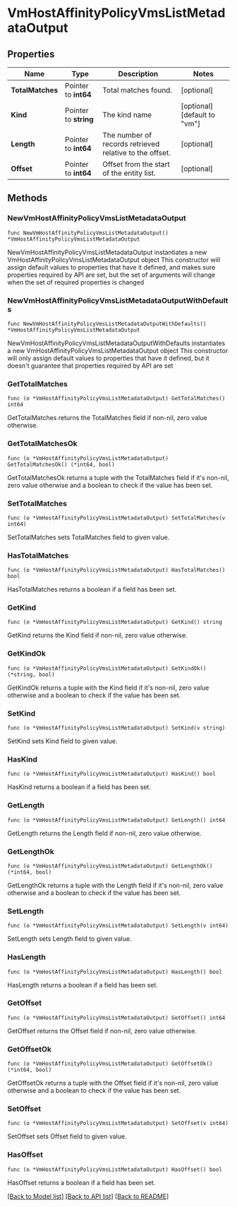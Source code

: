 # VmHostAffinityPolicyVmsListMetadataOutput

## Properties

Name | Type | Description | Notes
------------ | ------------- | ------------- | -------------
**TotalMatches** | Pointer to **int64** | Total matches found. | [optional] 
**Kind** | Pointer to **string** | The kind name | [optional] [default to "vm"]
**Length** | Pointer to **int64** | The number of records retrieved relative to the offset. | [optional] 
**Offset** | Pointer to **int64** | Offset from the start of the entity list. | [optional] 

## Methods

### NewVmHostAffinityPolicyVmsListMetadataOutput

`func NewVmHostAffinityPolicyVmsListMetadataOutput() *VmHostAffinityPolicyVmsListMetadataOutput`

NewVmHostAffinityPolicyVmsListMetadataOutput instantiates a new VmHostAffinityPolicyVmsListMetadataOutput object
This constructor will assign default values to properties that have it defined,
and makes sure properties required by API are set, but the set of arguments
will change when the set of required properties is changed

### NewVmHostAffinityPolicyVmsListMetadataOutputWithDefaults

`func NewVmHostAffinityPolicyVmsListMetadataOutputWithDefaults() *VmHostAffinityPolicyVmsListMetadataOutput`

NewVmHostAffinityPolicyVmsListMetadataOutputWithDefaults instantiates a new VmHostAffinityPolicyVmsListMetadataOutput object
This constructor will only assign default values to properties that have it defined,
but it doesn't guarantee that properties required by API are set

### GetTotalMatches

`func (o *VmHostAffinityPolicyVmsListMetadataOutput) GetTotalMatches() int64`

GetTotalMatches returns the TotalMatches field if non-nil, zero value otherwise.

### GetTotalMatchesOk

`func (o *VmHostAffinityPolicyVmsListMetadataOutput) GetTotalMatchesOk() (*int64, bool)`

GetTotalMatchesOk returns a tuple with the TotalMatches field if it's non-nil, zero value otherwise
and a boolean to check if the value has been set.

### SetTotalMatches

`func (o *VmHostAffinityPolicyVmsListMetadataOutput) SetTotalMatches(v int64)`

SetTotalMatches sets TotalMatches field to given value.

### HasTotalMatches

`func (o *VmHostAffinityPolicyVmsListMetadataOutput) HasTotalMatches() bool`

HasTotalMatches returns a boolean if a field has been set.

### GetKind

`func (o *VmHostAffinityPolicyVmsListMetadataOutput) GetKind() string`

GetKind returns the Kind field if non-nil, zero value otherwise.

### GetKindOk

`func (o *VmHostAffinityPolicyVmsListMetadataOutput) GetKindOk() (*string, bool)`

GetKindOk returns a tuple with the Kind field if it's non-nil, zero value otherwise
and a boolean to check if the value has been set.

### SetKind

`func (o *VmHostAffinityPolicyVmsListMetadataOutput) SetKind(v string)`

SetKind sets Kind field to given value.

### HasKind

`func (o *VmHostAffinityPolicyVmsListMetadataOutput) HasKind() bool`

HasKind returns a boolean if a field has been set.

### GetLength

`func (o *VmHostAffinityPolicyVmsListMetadataOutput) GetLength() int64`

GetLength returns the Length field if non-nil, zero value otherwise.

### GetLengthOk

`func (o *VmHostAffinityPolicyVmsListMetadataOutput) GetLengthOk() (*int64, bool)`

GetLengthOk returns a tuple with the Length field if it's non-nil, zero value otherwise
and a boolean to check if the value has been set.

### SetLength

`func (o *VmHostAffinityPolicyVmsListMetadataOutput) SetLength(v int64)`

SetLength sets Length field to given value.

### HasLength

`func (o *VmHostAffinityPolicyVmsListMetadataOutput) HasLength() bool`

HasLength returns a boolean if a field has been set.

### GetOffset

`func (o *VmHostAffinityPolicyVmsListMetadataOutput) GetOffset() int64`

GetOffset returns the Offset field if non-nil, zero value otherwise.

### GetOffsetOk

`func (o *VmHostAffinityPolicyVmsListMetadataOutput) GetOffsetOk() (*int64, bool)`

GetOffsetOk returns a tuple with the Offset field if it's non-nil, zero value otherwise
and a boolean to check if the value has been set.

### SetOffset

`func (o *VmHostAffinityPolicyVmsListMetadataOutput) SetOffset(v int64)`

SetOffset sets Offset field to given value.

### HasOffset

`func (o *VmHostAffinityPolicyVmsListMetadataOutput) HasOffset() bool`

HasOffset returns a boolean if a field has been set.


[[Back to Model list]](../README.md#documentation-for-models) [[Back to API list]](../README.md#documentation-for-api-endpoints) [[Back to README]](../README.md)


